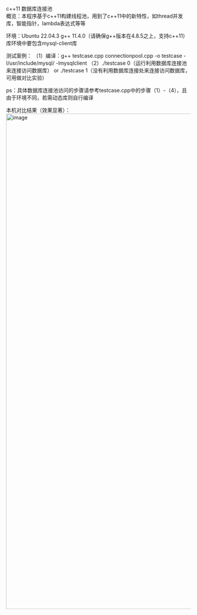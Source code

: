 c++11 数据库连接池  
概览：本程序基于c++11构建线程池，用到了c++11中的新特性，如thread并发库，智能指针，lambda表达式等等

环境：Ubuntu 22.04.3 g++ 11.4.0（请确保g++版本在4.8.5之上，支持c++11） 库环境中要包含mysql-client库

测试案例：
（1）编译：g++ testcase.cpp connectionpool.cpp -o testcase -I/usr/include/mysql/ -lmysqlclient
（2）./testcase 0（运行利用数据库连接池来连接访问数据库） or ./testcase 1（没有利用数据库连接处来连接访问数据库，可用做对比实验）

ps：具体数据库连接池访问的步骤请参考testcase.cpp中的步骤（1）-（4），且由于环境不同，若需动态库则自行编译

本机对比结果（效果显著）：
<img width="1347" alt="image" src="https://github.com/Yutong-Yuan/connectionpool/assets/67001644/cfd1da20-6264-426e-9051-83468c932bae">



